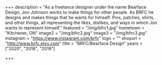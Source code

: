 +++
description = "As a freelance designer under the name Bearface Design, Jon Johnson works to make things for other people. As BRFC he designs and makes things that he wants for himself. Pins, patches, shirts, and other things, all representing the likes, dislikes, and ways in which Jon wants to represent himself."
featured = "/img/bfrc1.jpg"
hometown = "Kitchener, ON"
image2 = "/img/bfrc2.jpg"
image3 = "/img/bfrc3.jpg"
instagram = "https://www.instagram.com/brfc"
logo = ""
shopurl = "http://www.brfc.etsy.com"
title = "BRFC/Bearface Design"
years = ["2020", "2018", "2019"]

+++
